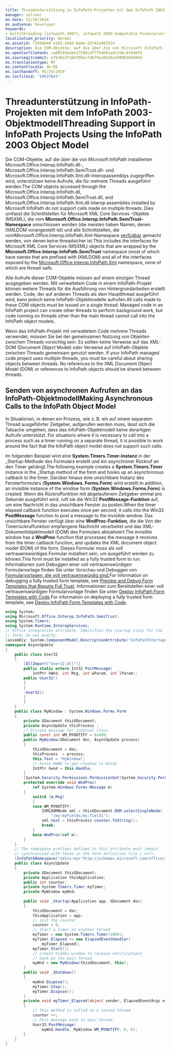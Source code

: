 ```yaml
---
title: Threadunterstützung in InfoPath-Projekten mit dem InfoPath 2003-Objektmodell
manager: soliver
ms.date: 11/16/2014
ms.audience: Developer
keywords:
- multithreading [infopath 2007], infopath 2003-kompatible Formularvorlagen,Threading [InfoPath 2007], Unterstützung für Projekte mithilfe des InfoPath 2003-Objektmodells,InfoPath 2003-kompatible Formularvorlagen, Threadunterstützung
localization_priority: Normal
ms.assetid: f269d64d-4102-426d-be8e-d2742a993524
description: Die COM-Objekte, auf die über die von Microsoft InfoPath installierten Microsoft.Office.Interop.InfoPath.dll-, Microsoft.Office.Interop.InfoPath.SemiTrust.dll- und Microsoft.Office.Interop.InfoPath.Xml.dll-Interopassemblys zugegriffen wird, unterstützen keine Aufrufe, die für mehrere Threads ausgeführt werden. Dies umfasst die Schnittstellen für Microsoft XML Core Services (MSXML), die von Microsoft umschlossen werden. Office.Interop.InfoPath.SemiTrust Namespace (die meisten haben Namen, denen IXMLDOM vorangestellt ist) und alle Schnittstellen, die vom Microsoft.Office.Interop.InfoPath.Xml-Namespace verfügbar gemacht werden, von denen keine threadsicher ist.
ms.openlocfilehash: ca00593eebe17586c4f77b4b91adc158c4f649fd
ms.sourcegitcommit: e7b38e37a9d79becfd679e10420a19890165606d
ms.translationtype: MT
ms.contentlocale: de-DE
ms.lasthandoff: 05/29/2019
ms.locfileid: "34537843"
---
```

# <a name="threading-support-in-infopath-projects-using-the-infopath-2003-object-model"></a><span data-ttu-id="b1929-105">Threadunterstützung in InfoPath-Projekten mit dem InfoPath 2003-Objektmodell</span><span class="sxs-lookup"><span data-stu-id="b1929-105">Threading Support in InfoPath Projects Using the InfoPath 2003 Object Model</span></span>

<span data-ttu-id="b1929-106">Die COM-Objekte, auf die über die von Microsoft InfoPath installierten Microsoft.Office.Interop.InfoPath.dll-, Microsoft.Office.Interop.InfoPath.SemiTrust.dll- und Microsoft.Office.Interop.InfoPath.Xml.dll-Interopassemblys zugegriffen wird, unterstützen keine Aufrufe, die für mehrere Threads ausgeführt werden.</span><span class="sxs-lookup"><span data-stu-id="b1929-106">The COM objects accessed through the Microsoft.Office.Interop.InfoPath.dll, Microsoft.Office.Interop.InfoPath.SemiTrust.dll, and Microsoft.Office.Interop.InfoPath.Xml.dll interop assemblies installed by Microsoft InfoPath do not support calls made on multiple threads.</span></span> <span data-ttu-id="b1929-107">Dies umfasst die Schnittstellen für Microsoft XML Core Services -Objekte (MSXML), die vom **Microsoft.Office.Interop.InfoPath.SemiTrust-Namespace** umschlossen werden (die meisten haben Namen, denen IXMLDOM vorangestellt ist) und alle Schnittstellen, die vomMicrosoft.Office.Interop.InfoPath.Xml-Namespace [verfügbar](https://msdn.microsoft.com/library/microsoft.office.interop.infopath.xml) gemacht werden, von denen keine threadsicher ist.</span><span class="sxs-lookup"><span data-stu-id="b1929-107">This includes the interfaces for Microsoft XML Core Services (MSXML) objects that are wrapped by the **Microsoft.Office.Interop.InfoPath.SemiTrust** namespace (most of which have names that are prefixed with IXMLDOM) and all of the interfaces exposed by the [Microsoft.Office.Interop.InfoPath.Xml](https://msdn.microsoft.com/library/microsoft.office.interop.infopath.xml)  namespace, none of which are thread-safe.</span></span> 
  
<span data-ttu-id="b1929-p103">Alle Aufrufe dieser COM-Objekte müssen auf einem einzigen Thread ausgegeben werden. Mit verwaltetem Code in einem InfoPath-Projekt können weitere Threads für die Ausführung von Hintergrundarbeiten erstellt werden. Code, der auf anderen Threads als dem Hauptthread ausgeführt wird, kann jedoch keine InfoPath-Objektmodelle aufrufen.</span><span class="sxs-lookup"><span data-stu-id="b1929-p103">All calls made to these COM objects must be issued on a single thread. Managed code in an InfoPath project can create other threads to perform background work, but code running on threads other than the main thread cannot call into the InfoPath object models.</span></span>
  
<span data-ttu-id="b1929-p104">Wenn das InfoPath-Projekt mit verwaltetem Code mehrere Threads verwendet, müssen Sie bei der gemeinsamen Nutzung von Objekten zwischen Threads vorsichtig sein. Es sollten keine Verweise auf das XML-DOM (Document Object Model) oder Verweise auf InfoPath-Objekte zwischen Threads gemeinsam genutzt werden. </span><span class="sxs-lookup"><span data-stu-id="b1929-p104">If your InfoPath managed code project uses multiple threads, you must be careful about sharing objects between threads. No references to the XML Document Object Model (DOM) or references to InfoPath objects should be shared between threads.</span></span> 
  
## <a name="making-asynchronous-calls-to-the-infopath-object-model"></a><span data-ttu-id="b1929-112">Senden von asynchronen Aufrufen an das InfoPath-Objektmodell</span><span class="sxs-lookup"><span data-stu-id="b1929-112">Making Asynchronous Calls to the InfoPath Object Model</span></span>

<span data-ttu-id="b1929-113">In Situationen, in denen ein Prozess, wie z. B. ein auf einem separaten Thread ausgeführter Zeitgeber, aufgerufen werden muss, lässt sich die Tatsache umgehen, dass das InfoPath-Objektmodell keine derartigen Aufrufe unterstützt. </span><span class="sxs-lookup"><span data-stu-id="b1929-113">For situations where it is necessary to call into a process such as a timer running on a separate thread, it is possible to work around the fact that the InfoPath object model does not support such calls.</span></span> 
  
<span data-ttu-id="b1929-114">Im folgenden Beispiel wird eine **System.Timers.Timer-Instanz** in der _Startup-Methode des Formulars erstellt und ein asynchroner Rückruf an den Timer gehängt.</span><span class="sxs-lookup"><span data-stu-id="b1929-114">The following example creates a **System.Timers.Timer** instance in the _Startup method of the form and hooks up an asynchronous callback to the timer.</span></span> <span data-ttu-id="b1929-115">Darüber hinaus eine unsichtbare Instanz des Fensterformulars (**System.Windows. Forms.Form**) wird erstellt.</span><span class="sxs-lookup"><span data-stu-id="b1929-115">In addition, an invisible instance of the window form (**System.Windows.Forms.Form**) is created.</span></span> <span data-ttu-id="b1929-116">Wenn die Rückruffunktion mit abgelaufenem Zeitgeber einmal pro Sekunde ausgeführt wird, ruft sie die Win32 **PostMessage-Funktion** auf, um eine Nachricht in das unsichtbare Fenster zu posten.</span><span class="sxs-lookup"><span data-stu-id="b1929-116">When the timer elapsed callback function executes once per second, it calls into the Win32 **PostMessage** function to post a message to the invisible window.</span></span> <span data-ttu-id="b1929-117">Das unsichtbare Fenster verfügt über eine **WndProc-Funktion,** die die Von der Timerrückruffunktion empfangene Nachricht verarbeitet und das XML-Dokumentobjektmodell (DOM) des Formulars aktualisiert.</span><span class="sxs-lookup"><span data-stu-id="b1929-117">The invisible window has a **WndProc** function that processes the message it receives from the timer callback function, and updates the XML document object model (DOM) of the form.</span></span> <span data-ttu-id="b1929-118">Dieses Formular muss als voll vertrauenswürdiges Formular installiert sein, um ausgeführt werden zu können.</span><span class="sxs-lookup"><span data-stu-id="b1929-118">This form must be installed as a fully trusted form to run.</span></span> <span data-ttu-id="b1929-119">Informationen zum Debuggen einer voll vertrauenswürdigen Formularvorlage finden Sie unter Vorschau und Debuggen von [Formularvorlagen, die voll vertrauenswürdig sind.](how-to-preview-and-debug-form-templates-that-require-full-trust.md)</span><span class="sxs-lookup"><span data-stu-id="b1929-119">For information on debugging a fully trusted form template, see [Preview and Debug Form Templates that Require Full Trust](how-to-preview-and-debug-form-templates-that-require-full-trust.md).</span></span> <span data-ttu-id="b1929-120">Informationen zum Bereitstellen einer voll vertrauenswürdigen Formularvorlage finden Sie unter [Deploy InfoPath Form Templates with Code](how-to-deploy-infopath-form-templates-with-code.md).</span><span class="sxs-lookup"><span data-stu-id="b1929-120">For information on deploying a fully trusted form template, see [Deploy InfoPath Form Templates with Code](how-to-deploy-infopath-form-templates-with-code.md).</span></span>
  
```cs
using System;
using Microsoft.Office.Interop.InfoPath.SemiTrust;
using System.Timers;
using System.Runtime.InteropServices;
// Office integration attribute. Identifies the startup class for the
// form. Do not modify.
[assembly: System.ComponentModel.DescriptionAttribute("InfoPathStartupClass, Version=1.0, Class=AsyncUpdate.AsyncUpdate")]
namespace AsyncUpdate
{
    public class User32
    {
        [DllImport("User32.dll")]
        public static extern Int32 PostMessage(
            IntPtr hWnd, int Msg, int wParam, int lParam);
        public User32()
        {    
        }
        ~User32()
        {
        }
    }
    public class MyWindow : System.Windows.Forms.Form
    {
        private XDocument thisXDocument;
        private AsyncUpdate thisProcess ;
        // Private message for internal class.
        public const int WM_MYNOTIFY = 0x400;
        public MyWindow(XDocument doc, AsyncUpdate process)
        {
            thisXDocument = doc;
            thisProcess  = process;
            this.Text = "MyWindow";
            // Force HWND to get created in Win32
            IntPtr hwnd = this.Handle; 
        }
        [System.Security.Permissions.PermissionSet(System.Security.Permissions.SecurityAction.Demand, Name="FullTrust")]
        protected override void WndProc(
            ref System.Windows.Forms.Message m) 
        {
            switch (m.Msg)
            {
            case WM_MYNOTIFY:
                IXMLDOMNode xml = thisXDocument.DOM.selectSingleNode(
                    "/my:myFields/my:field1");
                xml.text = thisProcess.counter.ToString();
                break;                
            }
            base.WndProc(ref m);
        }
    }
    // The namespace prefixes defined in this attribute must remain 
    // synchronized with those in the form definition file (.xsf).
    [InfoPathNamespace("xmlns:my='http://schemas.microsoft.com/office/infopath/2003/myXSD/2004-02-11T23-29-59'")]
    public class AsyncUpdate
    {
        private XDocument thisXDocument;
        private Application thisApplication;
        public int counter;
        private System.Timers.Timer myTimer;
        private MyWindow myWnd;
    
        public void _Startup(Application app, XDocument doc)
        {
            thisXDocument = doc;
            thisApplication = app;
            // init the counter
            counter = 0;
            // Start a timer on another thread
            myTimer = new System.Timers.Timer(1000);
            myTimer.Elapsed += new ElapsedEventHandler(
                myTimer_Elapsed);
            myTimer.Start();
            // create hidden window to receive notifications 
            // back on the main thread
            myWnd = new MyWindow(thisXDocument, this);
        }
        public void _Shutdown()
        {
            myWnd.Dispose();
            myTimer.Stop();
            myTimer.Dispose();
        }
        private void myTimer_Elapsed(object sender, ElapsedEventArgs e)
        {
            // This method is called on a second thread
            counter ++;
            // Post message back to main thread
            User32.PostMessage(
                myWnd.Handle, MyWindow.WM_MYNOTIFY, 0, 0);
        }
    }
}

```


